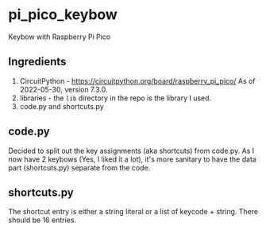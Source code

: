 # pi_pico_keybow
Keybow with Raspberry Pi Pico

## Ingredients
1. CircuitPython - https://circuitpython.org/board/raspberry_pi_pico/  As of 2022-05-30, version 7.3.0.
2. libraries - the `lib` directory in the repo is the library I used.
3. code.py and shortcuts.py

## code.py
Decided to split out the key assignments (aka shortcuts) from code.py.
As I now have 2 keybows (Yes, I liked it a lot), it's more sanitary to have the data part (shortcuts.py) separate from the code.

## shortcuts.py
The shortcut entry is either a string literal or a list of keycode + string. There should be 16 entries.


